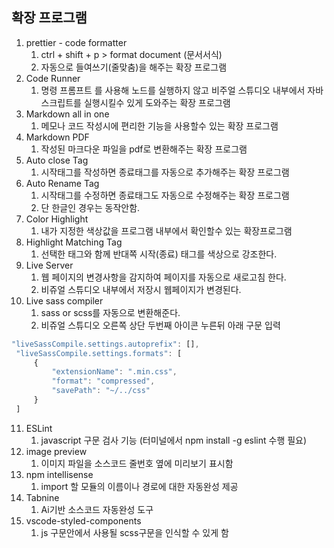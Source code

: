 ## 확장 프로그램

1. prettier - code formatter
   1. ctrl + shift + p > format document (문서서식)
   2. 자동으로 들여쓰기(줄맞춤)을 해주는 확장 프로그램
2. Code Runner
   1. 명령 프롬프트 를 사용해 노드를 실행하지 않고 비주얼 스튜디오 내부에서 자바스크립트를 실행시킬수 있게 도와주는 확장 프로그램  
3. Markdown all in one
   1. 메모나 코드 작성시에 편리한 기능을 사용할수 있는 확장 프로그램
4. Markdown PDF
   1. 작성된 마크다운 파일을 pdf로 변환해주는 확장 프로그램
5. Auto close Tag
   1. 시작태그를 작성하면 종료태그를 자동으로 추가해주는 확장 프로그램
6. Auto Rename Tag
   1. 시작태그를 수정하면 종료태그도 자동으로 수정해주는 확장 프로그램
   2. 단 한글인 경우는 동작안함.
7. Color Highlight
   1. 내가 지정한 색상값을 프로그램 내부에서 확인할수 있는 확장프로그램
8. Highlight Matching Tag
   1. 선택한 태그와 함께 반대쪽 시작(종료) 태그를 색상으로 강조한다.
9. Live Server
   1.  웹 페이지의 변경사항을 감지하여 페이지를 자동으로 새로고침 한다.
   2.  비쥬얼 스튜디오 내부에서 저장시 웹페이지가 변경된다.
10. Live sass compiler
    1.  sass or scss를 자동으로 변환해준다.
    2. 비쥬얼 스튜디오 오른쪽 상단 두번째 아이콘 누른뒤 아래 구문 입력
   ```js
   "liveSassCompile.settings.autoprefix": [],
    "liveSassCompile.settings.formats": [
        {
            "extensionName": ".min.css",
            "format": "compressed",
            "savePath": "~/../css"
        }
    ]
   ```
   11. ESLint 
       1.  javascript 구문 검사 기능 (터미널에서 npm install -g eslint 수행 필요)
   12. image preview
       1.  이미지 파일을 소스코드 줄번호 옆에 미리보기 표시함
   13. npm intellisense 
       1.  import 할 모듈의 이름이나 경로에 대한 자동완성 제공
   14. Tabnine
       1.  Ai기반 소스코드 자동완성 도구
   15. vscode-styled-components
       1.  js 구문안에서 사용될 scss구문을 인식할 수 있게 함
